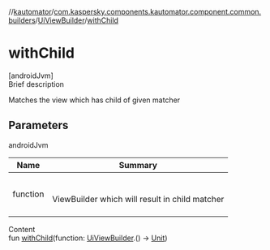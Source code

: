 //[kautomator](../../index.md)/[com.kaspersky.components.kautomator.component.common.builders](../index.md)/[UiViewBuilder](index.md)/[withChild](with-child.md)



# withChild  
[androidJvm]  
Brief description  


Matches the view which has child of given matcher



## Parameters  
  
androidJvm  
  
|  Name|  Summary| 
|---|---|
| function| <br><br>ViewBuilder which will result in child matcher<br><br>
  
  
Content  
fun [withChild](with-child.md)(function: [UiViewBuilder](index.md).() -> [Unit](https://kotlinlang.org/api/latest/jvm/stdlib/kotlin/-unit/index.html))  



